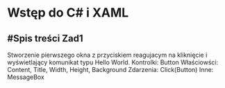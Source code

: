 Wstęp do C# i XAML
==================
#Spis treści
Zad1
----
Stworzenie pierwszego okna z przyciskiem reagujacym na kliknięcie i wyświetlający komunikat typu Hello World.
Kontrolki: Button
Właściowści: Content, Title, Width, Height, Background
Zdarzenia: Click(Button)
Inne: MessageBox
